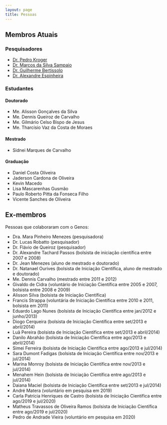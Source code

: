 ```yaml
---
layout: page
title: Pessoas
---
```


## Membros Atuais

### Pesquisadores

- [Dr. Pedro Kroger](https://pedrokroger.net)
- [Dr. Marcos da Silva Sampaio](https://marcos.sampaio.me)
- [Dr. Guilherme Bertissolo](https://guilhermebertissolo.wordpress.com/)
- [Dr. Alexandre Espinheira](https://alespinheira.wordpress.com/)

### Estudantes

#### Doutorado

- Me. Alisson Gonçalves da Silva
- Me. Dennis Queiroz de Carvalho
- Me. Gilmário Celso Bispo de Jesus
- Me. Tharcísio Vaz da Costa de Moraes

#### Mestrado

- Sidnei Marques de Carvalho

#### Graduação

- Daniel Costa Oliveira
- Jaderson Cardona de Oliveira
- Kevin Macedo
- Lisa Mascarenhas Gusmão
- Paulo Roberto Pitta da Fonseca Filho
- Vicente Sanches de Oliveira

## Ex-membros

Pessoas que colaboraram com o Genos:

- Dra. Mara Pinheiro Menezes (pesquisadora)
- Dr. Lucas Robatto (pesquisador)
- Dr. Flávio de Queiroz (pesquisador)
- Dr. Alexandre Tachard Passos (bolsista de iniciação científica entre 2007 e 2008)
- Dr. Jean Menezes (aluno de mestrado e doutorado)
- Dr. Natanael Ourives (bolsista de Iniciação Científica, aluno de mestrado e doutorado)
- Me. Dennis Carvalho (mestrado entre 2011 e 2012)
- Givaldo de Cidra (voluntário de Iniciação Científica entre 2005 e 2007, bolsista entre 2008 e 2009)
- Alisson Silva (bolsista de Iniciação Científica)
- Francis Strappa (voluntária de Iniciação Científica entre 2010 e 2011, bolsista em 2011)
- Eduardo Lago Nunes (bolsista de Iniciação Científica entre jan/2012 e junho/2013)
- Diogo Cerqueira (bolsista de Iniciação Científica entre set/2013 e abril/2014)
- Luã Pereira (bolsista de Iniciação Científica entre set/2013 e abril/2014)
- Danilo Abrahão (bolsista de Iniciação Científica entre ago/2013 e abril/2014)
- Simei Ferreira (bolsista de Iniciação Científica entre ago/2013 e jul/2014)
- Sara Dumont Fadigas (bolsista de Iniciação Científica entre nov/2013 e jul/2014)
- Marina Monroy (bolsista de Iniciação Científica entre nov/2013 e jul/2014)
- Menahem Hein (bolsista de Iniciação Científica entre ago/2013 e jul/2014)
- Daiana Maciel (bolsista de Iniciação Científica entre set/2013 e jul/2014)
- André Matera (voluntário em pesquisa em 2019)
- Carla Patrícia Henriques de Castro (bolsista de Iniciação Científica entre ago/2019 e jul/2020)
- Matheus Travassos de Oliveira Ramos (bolsista de Iniciação Científica entre ago/2019 e jul/2020)
- Pedro de Andrade Vieira (voluntário em pesquisa em 2020)
